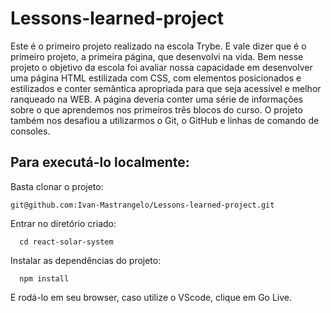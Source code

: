 
# Lessons-learned-project

Este é o primeiro projeto realizado na escola Trybe. E vale dizer que é o primeiro projeto, a primeira página, que desenvolvi na vida. 
Bem nesse projeto o objetivo da escola foi avaliar nossa capacidade em desenvolver uma página HTML estilizada com CSS, com elementos posicionados e estilizados e conter semântica apropriada para que seja acessível e melhor ranqueado na WEB. A página deveria conter uma série de informações sobre o que aprendemos nos primeiros três blocos do curso. O projeto também nos desafiou a utilizarmos o Git, o GitHub e linhas de comando de consoles.

## Para executá-lo localmente:

Basta clonar o projeto:
```
git@github.com:Ivan-Mastrangelo/Lessons-learned-project.git
```
Entrar no diretório criado:
```
  cd react-solar-system
  ```
Instalar as dependências do projeto:
```
  npm install
  ```
E rodá-lo em seu browser, caso utilize o VScode, clique em Go Live.
